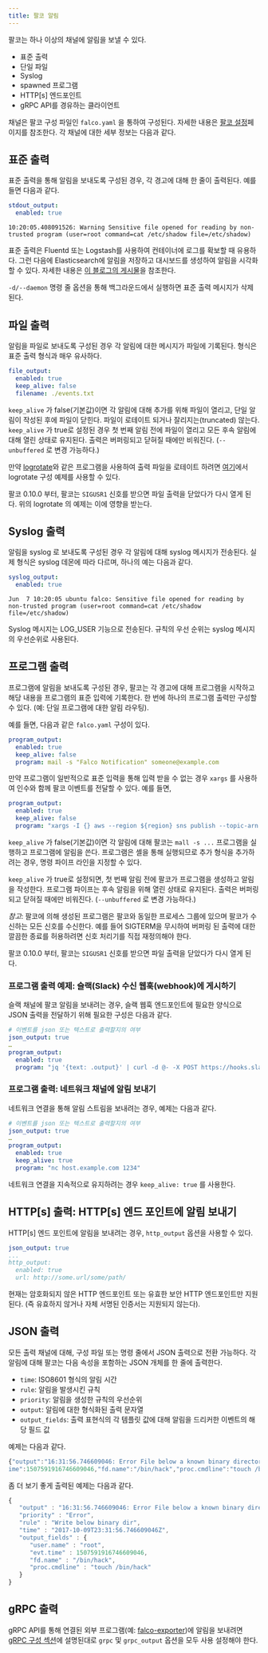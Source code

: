 ```yaml
---
title: 팔코 알림
---
```


팔코는 하나 이상의 채널에 알림을 보낼 수 있다.

* 표준 출력
* 단일 파일
* Syslog
* spawned 프로그램
* HTTP[s] 엔드포인트
* gRPC API를 경유하는 클라이언트

채널은 팔코 구성 파일인 `falco.yaml` 을 통하여 구성된다. 자세한 내용은 [팔코 설정](https://falco.org/docs/configuration/)페이지를 참조한다. 각 채널에 대한 세부 정보는 다음과 같다.

## 표준 출력

표준 출력을 통해 알림을 보내도록 구성된 경우, 각 경고에 대해 한 줄이 출력된다. 예를 들면 다음과 같다.

```yaml
stdout_output:
  enabled: true
```

```
10:20:05.408091526: Warning Sensitive file opened for reading by non-trusted program (user=root command=cat /etc/shadow file=/etc/shadow)
```
표준 출력은 Fluentd 또는 Logstash를 사용하여 컨테이너에 로그를 확보할 때 유용하다. 그런 다음에 Elasticsearch에 알림을 저장하고 대시보드를 생성하여 알림을 시각화 할 수 있다. 자세한 내용은 [이 블로그의 게시물](https://sysdig.com/blog/kubernetes-security-logging-fluentd-falco/)을 참조한다.

`-d/--daemon` 명령 줄 옵션을 통해 백그라운드에서 실행하면 표준 출력 메시지가 삭제된다.

## 파일 출력

알림을 파일로 보내도록 구성된 경우 각 알림에 대한 메시지가 파일에 기록된다. 형식은 표준 출력 형식과 매우 유사하다.

```yaml
file_output:
  enabled: true
  keep_alive: false
  filename: ./events.txt
```

`keep_alive` 가 false(기본값)이면 각 알림에 대해 추가를 위해 파일이 열리고, 단일 알림이 작성된 후에 파일이 닫힌다. 파일이 로테이트 되거나 잘리지는(truncated) 않는다. `keep_alive` 가 true로 설정된 경우 첫 번째 알림 전에 파일이 열리고 모든 후속 알림에 대해 열린 상태로 유지된다. 출력은 버퍼링되고 닫혀질 때에만 비워진다. (`--unbuffered` 로 변경 가능하다.)

만약 [logrotate](https://github.com/logrotate/logrotate)와 같은 프로그램을 사용하여 출력 파일을 로테이트 하려면 [여기](https://github.com/draios/falco/blob/master/examples/logrotate/falco)에서 logrotate 구성 예제를 사용할 수 있다. 

팔코 0.10.0 부터, 팔코는 `SIGUSR1` 신호를 받으면 파일 출력을 닫았다가 다시 열게 된다. 위의 logrotate 의 예제는 이에 영향을 받는다.

## Syslog 출력

알림을 syslog 로 보내도록 구성된 경우 각 알림에 대해 syslog 메시지가 전송된다. 실제 형식은 syslog 데몬에 따라 다르며, 하나의 예는 다음과 같다.

```yaml
syslog_output:
  enabled: true
```

```
Jun  7 10:20:05 ubuntu falco: Sensitive file opened for reading by non-trusted program (user=root command=cat /etc/shadow file=/etc/shadow)
```

Syslog 메시지는 LOG_USER 기능으로 전송된다. 규칙의 우선 순위는 syslog 메시지의 우선순위로 사용된다.

## 프로그램 출력

프로그램에 알림을 보내도록 구성된 경우, 팔코는 각 경고에 대해 프로그램을 시작하고 해당 내용을 프로그램의 표준 입력에 기록한다. 한 번에 하나의 프로그램 출력만 구성할 수 있다. (예: 단일 프로그램에 대한 알림 라우팅).

예를 들면, 다음과 같은 `falco.yaml` 구성이 있다.

```yaml
program_output:
  enabled: true
  keep_alive: false
  program: mail -s "Falco Notification" someone@example.com
```

만약 프로그램이 일반적으로 표준 입력을 통해 입력 받을 수 없는 경우 `xargs` 를 사용하여 인수와 함께 팔코 이벤트를 전달할 수 있다. 예를 들면,

```yaml
program_output:
  enabled: true
  keep_alive: false
  program: "xargs -I {} aws --region ${region} sns publish --topic-arn ${falco_sns_arn} --message {}"
```

`keep_alive` 가 false(기본값)이면 각 알림에 대해 팔코는 `mall -s ...` 프로그램을 실행하고 프로그램에 알림을 쓴다. 프로그램은 셸을 통해 실행되므로 추가 형식을 추가하려는 경우, 명령 파이프 라인을 지정할 수 있다.

`keep_alive` 가 true로 설정되면, 첫 번째 알림 전에 팔코가 프로그램을 생성하고 알림을 작성한다. 프로그램 파이프는 후속 알림을 위해 열린 상태로 유지된다. 출력은 버퍼링 되고 닫혀질 때에만 비워진다. (`--unbuffered` 로 변경 가능하다.)

*참고*: 팔코에 의해 생성된 프로그램은 팔코와 동일한 프로세스 그룹에 있으며 팔코가 수신하는 모든 신호를 수신한다. 예를 들어 SIGTERM을 무시하여 버퍼링 된 출력에 대한 깔끔한 종료를 허용하려면 신호 처리기를 직접 재정의해야 한다.

팔코 0.10.0 부터, 팔코는 `SIGUSR1` 신호를 받으면 파일 출력을 닫았다가 다시 열게 된다. 

### 프로그램 출력 예제: 슬랙(Slack) 수신 웹훅(webhook)에 게시하기

슬랙 채널에 팔코 알림을 보내려는 경우, 슬랙 웹훅 엔드포인트에 필요한 양식으로 JSON 출력을 전달하기 위해 필요한 구성은 다음과 같다.

```yaml
# 이벤트를 json 또는 텍스트로 출력할지의 여부
json_output: true
…
program_output:
  enabled: true
  program: "jq '{text: .output}' | curl -d @- -X POST https://hooks.slack.com/services/XXX"
```

### 프로그램 출력: 네트워크 채널에 알림 보내기

네트워크 연결을 통해 알림 스트림을 보내려는 경우, 예제는 다음과 같다.

```yaml
# 이벤트를 json 또는 텍스트로 출력할지의 여부
json_output: true
…
program_output:
  enabled: true
  keep_alive: true
  program: "nc host.example.com 1234"
```

네트워크 연결을 지속적으로 유지하려는 경우 `keep_alive: true` 를 사용한다.

## HTTP[s] 출력: HTTP[s] 엔드 포인트에 알림 보내기

HTTP[s] 엔드 포인트에 알림을 보내려는 경우, `http_output` 옵션을 사용할 수 있다.

```yaml
json_output: true
...
http_output:
  enabled: true
  url: http://some.url/some/path/
```

현재는 암호화되지 않은 HTTP 엔드포인트 또는 유효한 보안 HTTP 엔드포인트만 지원된다. (즉 유효하지 않거나 자체 서명된 인증서는 지원되지 않는다).

## JSON 출력

모든 출력 채널에 대해, 구성 파일 또는 명령 줄에서 JSON 출력으로 전환 가능하다. 각 알림에 대해 팔코는 다음 속성을 포함하는 JSON 개체를 한 줄에 출력한다.

* `time`: ISO8601 형식의 알림 시간
* `rule`: 알림을 발생시킨 규칙
* `priority`: 알림을 생성한 규칙의 우선순위
* `output`: 알림에 대한 형식화된 출력 문자열
* `output_fields`: 출력 표현식의 각 템플릿 값에 대해 알림을 드리커한 이벤트의 해당 필드 값

예제는 다음과 같다.

```javascript
{"output":"16:31:56.746609046: Error File below a known binary directory opened for writing (user=root command=touch /bin/hack file=/bin/hack)","priority":"Error","rule":"Write below binary dir","time":"2017-10-09T23:31:56.746609046Z", "output_fields": {"evt.t\
ime":1507591916746609046,"fd.name":"/bin/hack","proc.cmdline":"touch /bin/hack","user.name":"root"}} 
```

좀 더 보기 좋게 출력된 예제는 다음과 같다.

```javascript
{
   "output" : "16:31:56.746609046: Error File below a known binary directory opened for writing (user=root command=touch /bin/hack file=/bin/hack)"
   "priority" : "Error",
   "rule" : "Write below binary dir",
   "time" : "2017-10-09T23:31:56.746609046Z",
   "output_fields" : {
      "user.name" : "root",
      "evt.time" : 1507591916746609046,
      "fd.name" : "/bin/hack",
      "proc.cmdline" : "touch /bin/hack"
   }
}
```

## gRPC 출력

gRPC API를 통해 연결된 외부 프로그램(예: [falco-exporter](https://github.com/falcosecurity/falco-exporter))에 알림을 보내려면 [gRPC 구성 섹션](/docs/grpc/#configuration)에 설명된대로 `grpc` 및 `grpc_output` 옵션을 모두 사용 설정해야 한다.
